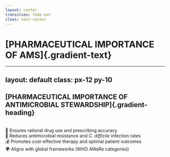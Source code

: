 ```yaml
---
layout: center
transition: fade-out
class: text-center
---
```


# [PHARMACEUTICAL IMPORTANCE OF AMS]{.gradient-text}

<!-- CSS styling for .gradient-text class -->
<style>
    .gradient-text {
      background: linear-gradient(-45deg, rgb(11, 104, 134), rgb(9, 131, 172));
      -webkit-background-clip: text;
      -moz-background-clip: text;
      -webkit-text-fill-color: transparent;
      -moz-text-fill-color: transparent;
      font-size: 1.8em; 
      line-height:1.2;
      font-weight: 900;
    }
   
</style>

---
layout: default
class: px-12 py-10
---

<style>
.gradient-heading {
  background: linear-gradient(-45deg, rgb(11, 104, 134), rgb(9, 131, 172));
  -webkit-background-clip: text;
  background-clip: text;
  color: transparent;
  font-weight: bold;
  display: inline-block;
  font-size: 2rem;
  margin-bottom: 1.5rem;
}

.gradient-subheading {
  background: linear-gradient(-45deg, rgb(11, 104, 134), rgb(9, 131, 172));
  -webkit-background-clip: text;
  background-clip: text;
  color: transparent;
  font-weight: bold;
  display: inline-block;
  font-size: 1.2rem;
}
</style>

<CircleShape position="top:20%; left:-5%; size:80px; color:rgba(3, 80, 105, 0.55)" />
<PillShape position="bottom:1%; right:1%; width:10%; height:20px; color:rgba(33,150,243,0.08)" />

## [PHARMACEUTICAL IMPORTANCE OF ANTIMICROBIAL STEWARDSHIP]{.gradient-heading}

<br>
<div class="space-y-6 text-2xl font-semibold">
<v-click>
<div class="p-6 bg-blue-50 rounded-xl border-l-8 border-blue-500">
💊 Ensures <span class="text-blue-600">rational drug use</span> and prescribing accuracy
</div>
</v-click>

<v-click at="2">
<div class="p-6 bg-red-50 rounded-xl border-l-8 border-red-500">
🦠 Reduces <span class="text-red-600">antimicrobial resistance</span> and <i>C. difficile</i> infection rates
</div>
</v-click>

<v-click at="3">
<div class="p-6 bg-green-50 rounded-xl border-l-8 border-green-500">
💰 Promotes <span class="text-green-600">cost-effective therapy</span> and optimal patient outcomes
</div>
</v-click>

<v-click at="4">
<div class="p-6 bg-purple-50 rounded-xl border-l-8 border-purple-500">
🌍 Aligns with <span class="text-purple-600">global frameworks</span> (WHO AWaRe categories)
</div>
</v-click>
</div>


